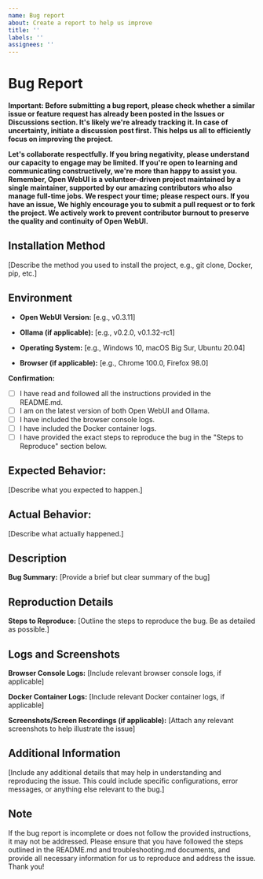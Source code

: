 ```yaml
---
name: Bug report
about: Create a report to help us improve
title: ''
labels: ''
assignees: ''
---
```


# Bug Report

**Important: Before submitting a bug report, please check whether a similar issue or feature request has already been posted in the Issues or Discussions section. It's likely we're already tracking it. In case of uncertainty, initiate a discussion post first. This helps us all to efficiently focus on improving the project.**

**Let's collaborate respectfully. If you bring negativity, please understand our capacity to engage may be limited. If you're open to learning and communicating constructively, we're more than happy to assist you. Remember, Open WebUI is a volunteer-driven project maintained by a single maintainer, supported by our amazing contributors who also manage full-time jobs. We respect your time; please respect ours. If you have an issue, We highly encourage you to submit a pull request or to fork the project. We actively work to prevent contributor burnout to preserve the quality and continuity of Open WebUI.**

## Installation Method

[Describe the method you used to install the project, e.g., git clone, Docker, pip, etc.]

## Environment

- **Open WebUI Version:** [e.g., v0.3.11]
- **Ollama (if applicable):** [e.g., v0.2.0, v0.1.32-rc1]

- **Operating System:** [e.g., Windows 10, macOS Big Sur, Ubuntu 20.04]
- **Browser (if applicable):** [e.g., Chrome 100.0, Firefox 98.0]

**Confirmation:**

- [ ] I have read and followed all the instructions provided in the README.md.
- [ ] I am on the latest version of both Open WebUI and Ollama.
- [ ] I have included the browser console logs.
- [ ] I have included the Docker container logs.
- [ ] I have provided the exact steps to reproduce the bug in the "Steps to Reproduce" section below.

## Expected Behavior:

[Describe what you expected to happen.]

## Actual Behavior:

[Describe what actually happened.]

## Description

**Bug Summary:**
[Provide a brief but clear summary of the bug]

## Reproduction Details

**Steps to Reproduce:**
[Outline the steps to reproduce the bug. Be as detailed as possible.]

## Logs and Screenshots

**Browser Console Logs:**
[Include relevant browser console logs, if applicable]

**Docker Container Logs:**
[Include relevant Docker container logs, if applicable]

**Screenshots/Screen Recordings (if applicable):**
[Attach any relevant screenshots to help illustrate the issue]

## Additional Information

[Include any additional details that may help in understanding and reproducing the issue. This could include specific configurations, error messages, or anything else relevant to the bug.]

## Note

If the bug report is incomplete or does not follow the provided instructions, it may not be addressed. Please ensure that you have followed the steps outlined in the README.md and troubleshooting.md documents, and provide all necessary information for us to reproduce and address the issue. Thank you!
